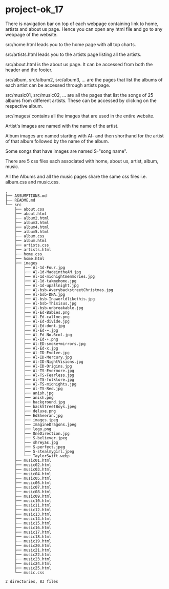 # project-ok_17

There is navigation bar on top of each webpage containing link to home, artists and about us page. Hence you can open any html file and go to any webpage of the website. 

src/home.html leads you to the home page with all top charts.

src/artists.html leads you to the artists page listing all the artists.

src/about.html is the about us page. It can be accessed from both the header and the footer.

src/album, src/album2, src/album3, ... are the pages that list the albums of each artist can be accessed through artists page.

src/music01, src/music02, ... are all the pages that list the songs of 25 albums from different artists. These can be accessed by clicking on the respective album.

src/images/ contains all the images that are used in the entire website. 

Artist's images are named with the name of the artist.

Album images are named starting with Al- and then shorthand for the artist of that album followed by the name of the album.

Some songs that have images are named S-"song name".

There are 5 css files each associated with home, about us, artist, album, music.

All the Albums and all the music pages share the same css files i.e. album.css and music.css. 

```
.
├── ASSUMPTIONS.md
├── README.md
└── src
    ├── about.css
    ├── about.html
    ├── album2.html
    ├── album3.html
    ├── album4.html
    ├── album5.html
    ├── album.css
    ├── album.html
    ├── artists.css
    ├── artists.html
    ├── home.css
    ├── home.html
    ├── images
    │   ├── Al-1d-Four.jpg
    │   ├── Al-1d-MadeintheAM.jpg
    │   ├── Al-1d-midnightmemmories.jpg
    │   ├── Al-1d-takmehome.jpg
    │   ├── Al-1d-upallnight.jpg
    │   ├── Al-bsb-AverybackstreetChristmas.jpg
    │   ├── Al-bsb-DNA.jpg
    │   ├── Al-bsb-Inaworldlikethis.jpg
    │   ├── Al-bsb-Thisisus.jpg
    │   ├── Al-bsb-unbreakable.jpg
    │   ├── Al-Ed-Babies.png
    │   ├── Al-Ed-callme.png
    │   ├── Al-Ed-divide.jpg
    │   ├── Al-Ed-dont.jpg
    │   ├── Al-Ed-=.jpg
    │   ├── Al-Ed-No.6col.jpg
    │   ├── Al-Ed-+.png
    │   ├── Al-ED-smoke+mirrors.jpg
    │   ├── Al-Ed-x.jpg
    │   ├── Al-ID-Evolve.jpg
    │   ├── Al-ID-Mercury.jpg
    │   ├── Al-ID-NightVisions.jpg
    │   ├── Al-ID-Origins.jpg
    │   ├── Al-TS-Evermore.jpg
    │   ├── Al-TS-Fearless.jpg
    │   ├── Al-TS-folklore.jpg
    │   ├── Al-TS-midnights.jpg
    │   ├── Al-TS-Red.jpg
    │   ├── anish.jpg
    │   ├── anish.png
    │   ├── background.jpg
    │   ├── backStreetBoys.jpeg
    │   ├── deluxe.png
    │   ├── EdSheeran.jpg
    │   ├── images.jpeg
    │   ├── ImagineDragons.jpeg
    │   ├── logo.png
    │   ├── OneDirection.jpg
    │   ├── S-believer.jpeg
    │   ├── shreyas.jpg
    │   ├── S-perfect.jpeg
    │   ├── S-stealmygirl.jpeg
    │   └── TaylorSwift.webp
    ├── music01.html
    ├── music02.html
    ├── music03.html
    ├── music04.html
    ├── music05.html
    ├── music06.html
    ├── music07.html
    ├── music08.html
    ├── music09.html
    ├── music10.html
    ├── music11.html
    ├── music12.html
    ├── music13.html
    ├── music14.html
    ├── music15.html
    ├── music16.html
    ├── music17.html
    ├── music18.html
    ├── music19.html
    ├── music20.html
    ├── music21.html
    ├── music22.html
    ├── music23.html
    ├── music24.html
    ├── music25.html
    └── music.css

2 directories, 83 files
```
